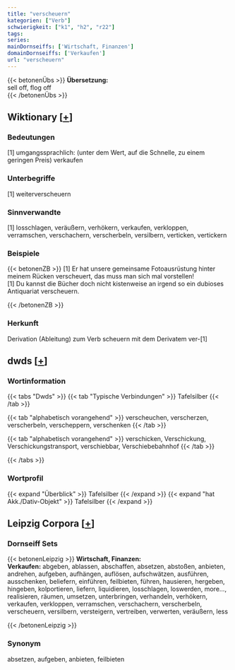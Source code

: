 ```yaml
---
title: "verscheuern"
kategorien: ["Verb"]
schwierigkeit: ["k1", "h2", "r22"]
tags:
series:
mainDornseiffs: ['Wirtschaft, Finanzen']
domainDornseiffs: ['Verkaufen']
url: "verscheuern"
---
```


{{< betonenÜbs >}}
**Übersetzung:**  
sell off, flog off  
{{< /betonenÜbs >}}

## Wiktionary [[+](https://de.wiktionary.org/wiki/verscheuern)]

### Bedeutungen
[1] umgangssprachlich: (unter dem Wert, auf die Schnelle, zu einem geringen Preis) verkaufen  

### Unterbegriffe
[1] weiterverscheuern  

### Sinnverwandte
[1] losschlagen, veräußern, verhökern, verkaufen, verkloppen, verramschen, verschachern, verscherbeln, versilbern, verticken, vertickern  

### Beispiele
{{< betonenZB >}}
[1] Er hat unsere gemeinsame Fotoausrüstung hinter meinem Rücken verscheuert, das muss man sich mal vorstellen!  
[1] Du kannst die Bücher doch nicht kistenweise an irgend so ein dubioses Antiquariat verscheuern.  

{{< /betonenZB >}}
### Herkunft
Derivation (Ableitung) zum Verb scheuern mit dem Derivatem ver-[1]  



## dwds [[+](https://www.dwds.de/wb/verscheuern)]

### Wortinformation
{{< tabs "Dwds" >}}
{{< tab "Typische Verbindungen" >}}
Tafelsilber
{{< /tab >}}

{{< tab "alphabetisch vorangehend" >}}
verscheuchen, verscherzen, verscherbeln, verscheppern, verschenken
{{< /tab >}}

{{< tab "alphabetisch vorangehend" >}}
verschicken, Verschickung, Verschickungstransport, verschiebbar, Verschiebebahnhof
{{< /tab >}}

{{< /tabs >}}

### Wortprofil
{{< expand "Überblick" >}} Tafelsilber {{< /expand >}}
{{< expand "hat Akk./Dativ-Objekt" >}} Tafelsilber {{< /expand >}}

## Leipzig Corpora [[+](https://corpora.uni-leipzig.de/en/res?word=verscheuern&corpusId=deu_newscrawl-public_2018)]

### Dornseiff Sets
{{< betonenLeipzig >}}
**Wirtschaft, Finanzen:**  
**Verkaufen:** abgeben, ablassen, abschaffen, absetzen, abstoßen, anbieten, andrehen, aufgeben, aufhängen, auflösen, aufschwätzen, ausführen, ausschenken, beliefern, einführen, feilbieten, führen, hausieren, hergeben, hingeben, kolportieren, liefern, liquidieren, losschlagen, loswerden, more..., realisieren, räumen, umsetzen, unterbringen, verhandeln, verhökern, verkaufen, verkloppen, verramschen, verschachern, verscherbeln, verscheuern, versilbern, versteigern, vertreiben, verwerten, veräußern, less  

{{< /betonenLeipzig >}}

### Synonym
absetzen, aufgeben, anbieten, feilbieten

